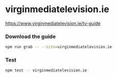 # virginmediatelevision.ie

https://www.virginmediatelevision.ie/tv-guide

### Download the guide

```sh
npm run grab -- --site=virginmediatelevision.ie
```

### Test

```sh
npm test -- virginmediatelevision.ie
```

